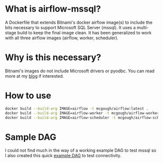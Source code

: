 # What is airflow-mssql?
A Dockerfile that extends Bitnami's docker airflow image(s) to include the bits necessary to support Microsoft SQL Server (mssql). It uses a multi-stage build to keep the final image clean. It has been generalized to work with all three airflow images (airflow, worker, scheduler).

# Why is this necessary? 
Bitnami's images do not include Microsoft drivers or pyodbc. You can read more at my [blog](https://www.shawnmcgough.com/airflow-connect-to-sql-server-mssql) if interested.

# How to use
```bash
docker build --build-arg IMAGE=airflow -t mcgough/airflow:latest .
docker build --build-arg IMAGE=airflow-worker -t mcgough/airflow-worker:latest .
docker build --build-arg IMAGE=airflow-scheduler -t mcgough/airflow-scheduler:latest .
```

# Sample DAG
I could not find much in the way of a working example DAG to test mssql so I also created this quick [example DAG](https://github.com/ShawnMcGough/airflow-mssql/blob/master/mssql_example_dag.py) to test connectivity. 
